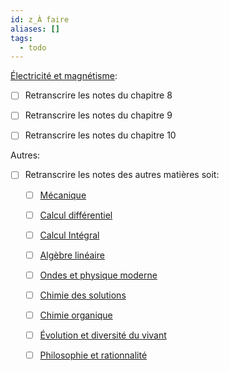 ```yaml
---
id: z_À faire
aliases: []
tags:
  - todo
---
```

[Électricité et magnétisme](Électricité%20et%20magnétisme.md):
- [ ] Retranscrire les notes du chapitre 8
- [ ] Retranscrire les notes du chapitre 9
- [ ] Retranscrire les notes du chapitre 10 


Autres:
- [ ] Retranscrire les notes des autres matières soit:
	- [ ] [Mécanique](Mécanique.md)
	- [ ] [Calcul différentiel](Calcul%20différentiel)
	- [ ] [Calcul Intégral](Calcul%20Intégral)
	- [ ] [Algèbre linéaire](Algèbre%20linéaire.md)
	- [ ] [Ondes et physique moderne](Ondes%20et%20physique%20moderne)
	- [ ] [Chimie des solutions](Chimie%20des%20solutions)
	- [ ] [Chimie organique](Chimie%20organique)
	- [ ] [Évolution et diversité du vivant](Évolution%20et%20diversité%20du%20vivant)
	- [ ] [Philosophie et rationnalité](Philosophie%20et%20rationnalité)

